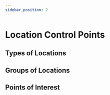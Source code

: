 ```yaml
---
sidebar_position: 2
---
```


# Location Control Points

## Types of Locations

## Groups of Locations

## Points of Interest